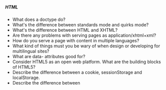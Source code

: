 ##### HTML
* What does a doctype do?
* What's the difference between standards mode and quirks mode?
* What's the difference between HTML and XHTML?
* Are there any problems with serving pages as application/xhtml+xml?
* How do you serve a page with content in multiple languages?
* What kind of things must you be wary of when design or developing for multilingual sites?
* What are data- attributes good for?
* Consider HTML5 as an open web platform. What are the building blocks of HTML5?
* Describe the difference between a cookie, sessionStorage and localStorage.
* Describe the difference between <script>, <script async> and <script defer>.
* Why is it generally a good idea to position CSS <link>s between <head></head> and JS <script>s just before </body>? Do you know any exceptions?
* What is progressive rendering?
* Have you used different HTML templating languages before?


##### CSS

* What is the difference between classes and ID's in CSS?
* What's the difference between "resetting" and "normalizing" CSS? Which would you choose, and why?
* Describe Floats and how they work.
* Describe z-index and how stacking context is formed.
* Describe BFC(Block Formatting Context) and how it works.
* What are the various clearing techniques and which is appropriate for what context?
* Explain CSS sprites, and how you would implement them on a page or site.
* What are your favourite image replacement techniques and which do you use when?
* How would you approach fixing browser-specific styling issues?
* How do you serve your pages for feature-constrained browsers?
* What techniques/processes do you use?
* What are the different ways to visually hide content (and make it available only for screen readers)?
* Have you ever used a grid system, and if so, what do you prefer?
* Have you used or implemented media queries or mobile specific layouts/CSS?
* Are you familiar with styling SVG?
* How do you optimize your webpages for print?
* What are some of the "gotchas" for writing efficient CSS?
* What are the advantages/disadvantages of using CSS preprocessors?
* Describe what you like and dislike about the CSS preprocessors you have used.
* How would you implement a web design comp that uses non-standard fonts?
* Explain how a browser determines what elements match a CSS selector.
* Describe pseudo-elements and discuss what they are used for.
* Explain your understanding of the box model and how you would tell the browser in CSS to render your layout in different box models.
* What does * { box-sizing: border-box; } do? What are its advantages?
* List as many values for the display property that you can remember.
* What's the difference between inline and inline-block?
* What's the difference between a relative, fixed, absolute and statically positioned element?
* The 'C' in CSS stands for Cascading. How is priority determined in assigning styles (a few examples)? How can you use this system to your advantage?
* What existing CSS frameworks have you used locally, or in production? How would you change/improve them?
* Have you played around with the new CSS Flexbox or Grid specs?
* How is responsive design different from adaptive design?
* Have you ever worked with retina graphics? If so, when and what techniques did you use?
* Is there any reason you'd want to use translate() instead of absolute positioning, or vice-versa? And why?
